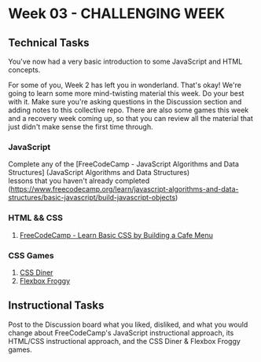 # Week 03 - CHALLENGING WEEK

## Technical Tasks

You've now had a very basic introduction to some JavaScript and HTML concepts.

For some of you, Week 2 has left you in wonderland.  That's okay!  We're going to learn some more mind-twisting material this week.  Do your best with it.  Make sure you're asking questions in the Discussion section and adding notes to this collective repo.  There are also some games this week and a recovery week coming up, so that you can review all the material that just didn't make sense the first time through.


### JavaScript

Complete any of the [FreeCodeCamp - JavaScript Algorithms and Data Structures] (JavaScript Algorithms and Data Structures)  
lessons that you haven't already completed (<https://www.freecodecamp.org/learn/javascript-algorithms-and-data-structures/basic-javascript/build-javascript-objects>)


### HTML && CSS

1. [FreeCodeCamp - Learn Basic CSS by Building a Cafe Menu](https://www.freecodecamp.org/learn/2022/responsive-web-design/learn-basic-css-by-building-a-cafe-menu/step-1)

### CSS Games

1. [CSS Diner](http://flukeout.github.io/)
2. [Flexbox Froggy](https://flexboxfroggy.com/)


## Instructional Tasks

Post to the Discussion board what you liked, disliked, and what you would change about FreeCodeCamp's JavaScript instructional approach, its HTML/CSS instructional approach, and the CSS Diner & Flexbox Froggy games.

